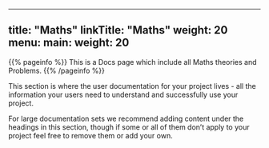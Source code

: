 
---
title: "Maths"
linkTitle: "Maths"
weight: 20
menu:
  main:
    weight: 20
---

{{% pageinfo %}}
This is a Docs page which include all Maths theories and Problems.
{{% /pageinfo %}}


This section is where the user documentation for your project lives - all the information your users need to understand and successfully use your project. 

For large documentation sets we recommend adding content under the headings in this section, though if some or all of them don’t apply to your project feel free to remove them or add your own.


